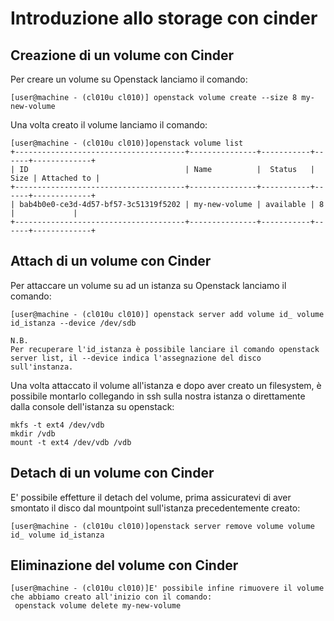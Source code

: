 # Introduzione allo storage con cinder


## Creazione di un volume con Cinder

Per creare un volume su Openstack lanciamo il comando:

```console
[user@machine - (cl010u cl010)] openstack volume create --size 8 my-new-volume 
```

Una volta creato il volume lanciamo il comando:
```console
[user@machine - (cl010u cl010)]openstack volume list
+--------------------------------------+---------------+-----------+------+-------------+
| ID                                   | Name          |  Status   | Size | Attached to |
+--------------------------------------+---------------+-----------+------+-------------+
| bab4b0e0-ce3d-4d57-bf57-3c51319f5202 | my-new-volume | available | 8    |             |
+--------------------------------------+---------------+-----------+------+-------------+
```

## Attach di un volume con Cinder
Per attaccare un volume su ad un istanza su Openstack lanciamo il comando:

```console
[user@machine - (cl010u cl010)] openstack server add volume id_ volume id_istanza --device /dev/sdb
```
```console
N.B.
Per recuperare l'id_istanza è possibile lanciare il comando openstack server list, il --device indica l'assegnazione del disco sull'instanza.
```

Una volta attaccato il volume all'istanza e dopo aver creato un filesystem, è possibile montarlo collegando in ssh sulla nostra istanza o direttamente dalla console dell'istanza
su openstack:

```console
mkfs -t ext4 /dev/vdb
mkdir /vdb
mount -t ext4 /dev/vdb /vdb
```

## Detach di un volume con Cinder
E' possibile effetture il detach del volume, prima assicuratevi di aver smontato il disco dal mountpoint sull'istanza precedentemente creato:

```console
[user@machine - (cl010u cl010)]openstack server remove volume volume id_ volume id_istanza
```
## Eliminazione del volume con Cinder
```console
[user@machine - (cl010u cl010)]E' possibile infine rimuovere il volume che abbiamo creato all'inizio con il comando:
 openstack volume delete my-new-volume
```
